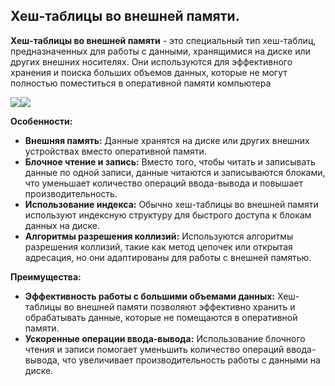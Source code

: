 ## Хеш-таблицы во внешней памяти.

**Хеш-таблицы во внешней памяти** - это специальный тип хеш-таблиц, предназначенных для работы с данными, хранящимися на диске или других внешних носителях. Они используются для эффективного хранения и поиска больших объемов данных, которые не могут полностью поместиться в оперативной памяти компьютера

![](https://lh7-us.googleusercontent.com/docsz/AD_4nXdrvvBwSEk8wz_KB2UwgE0UasPQ0caL03CYeEeVbYGbDkumFkaLFYDEP2eAFqj1KNESE_8fqZN3aP-JeVrDgEUvbdxagKTjQpy7NxJwHjE0MSiGXeHj-FIzVSFSsmYncOye6wpdx_D5FT-SPnPkMwH7WME?key=9gziK4gT-jwK64_BpOeehQ)![](https://lh7-us.googleusercontent.com/docsz/AD_4nXeJtNkJzPr-MCWTocQUhJYO1DKsw0MuvTLPX7ycH4kyir35sOHennQPR8IKsNDHF_zshJBbhGHmz8amZuGX7OfSjS-mlBrjmeAkHRHTtj9CXRfFxJFAqSv3UvIwFuvF3sFvVGj0r3ff5t_lzb5BsVIGHOj-?key=9gziK4gT-jwK64_BpOeehQ)

**Особенности:**
* **Внешняя память:** Данные хранятся на диске или других внешних устройствах вместо оперативной памяти.
* **Блочное чтение и запись:** Вместо того, чтобы читать и записывать данные по одной записи, данные читаются и записываются блоками, что уменьшает количество операций ввода-вывода и повышает производительность.
* **Использование индекса:** Обычно хеш-таблицы во внешней памяти используют индексную структуру для быстрого доступа к блокам данных на диске.
* **Алгоритмы разрешения коллизий:** Используются алгоритмы разрешения коллизий, такие как метод цепочек или открытая адресация, но они адаптированы для работы с внешней памятью.


**Преимущества:**

* **Эффективность работы с большими объемами данных:** Хеш-таблицы во внешней памяти позволяют эффективно хранить и обрабатывать данные, которые не помещаются в оперативной памяти.
* **Ускоренные операции ввода-вывода:** Использование блочного чтения и записи помогает уменьшить количество операций ввода-вывода, что увеличивает производительность работы с данными на диске.